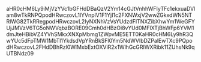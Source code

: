 aHR0cHM6Ly9iMjVzYVc1bGFHdDBaQzV2Ym14cGJtVnhhWFIyTFc1ekxuaDVlam8wTkRNPQpodHRwczovL1lYVnplV1F1YjI1c2FXNWxjV2wwZGkxdWN5NTRlWG82TkRRegpodHRwczovL2IyNXNhVzVsYUdzdFlTNXZibXhwYm1WeGFYUjJMVzV6TG5oNWVqbzBORE09Cmh0dHBzOi8vYUd0MFlXTjBhWFp6YVM1dmJteHBibVZ4YVhSMkxXNXpMbmg1ZWpvME5ETT0KaHR0cHM6Ly9hR3QwYUc5dFpTMW1MbTl1YkdsdVpYRnBkSFl0Ym5NdWVIbDZPalEwTXc9PQpodHRwczovL2FHdDBhRzl0WlMxbExtOXViR2x1WlhGcGRIWXRibk11ZUhsNk9qUTBNdz09
